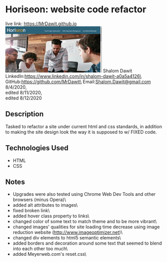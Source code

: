 # Horiseon: website code refactor	
live link: https://MrDawit.github.io \
<img src="./HORISEON_marketing agency.gif"> 
Shalom Dawit\
LinkedIn:https://www.linkedin.com/in/shalom-dawit-a0a5a4126\
GitHub:https://github.com/MrDawit\
Email:Shalom.Dawit@gmail.com\
8/4/2020,\
edited 8/11/2020,\
edited 8/12/2020

## Description
Tasked to refactor a site under current html and css standards, in addition to making the site design look the way it is supposed to w/ FIXED code.

## Technologies Used
* HTML
* CSS

## Notes
* Upgrades were also tested using Chrome Web Dev Tools and other browsers (minus Opera)\
* added alt attributes to images\
* fixed broken link\
* added hover class property to links\
* changed color of some text to match theme and to be more vibrant\
* changed images' qualities for site loading time decrease using image reduction website (http://www.imageoptimizer.net)\
* changed div elements to html5 semantic elements\
* added borders and decoration around some text that seemed to blend into each other too much\
* added Meyerweb.com's reset.css\



